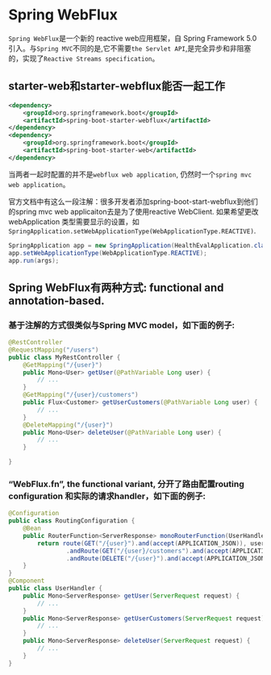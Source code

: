# Spring WebFlux
<!-- @author DHJT 2020-09-24 -->

`Spring WebFlux`是一个新的 reactive web应用框架，自 Spring Framework 5.0引入。与`Spring MVC`不同的是,它不需要`the Servlet API`,是完全异步和非阻塞的，实现了`Reactive Streams specification`。

## starter-web和starter-webflux能否一起工作
```xml
<dependency>
    <groupId>org.springframework.boot</groupId>
    <artifactId>spring-boot-starter-webflux</artifactId>
</dependency>
<dependency>
    <groupId>org.springframework.boot</groupId>
    <artifactId>spring-boot-starter-web</artifactId>
</dependency>
```
当两者一起时配置的并不是`webflux web application`, 仍然时一个`spring mvc web application`。

官方文档中有这么一段注解：很多开发者添加spring-boot-start-webflux到他们的spring mvc web applicaiton去是为了使用reactive WebClient. 如果希望更改webApplication 类型需要显示的设置，如`SpringApplication.setWebApplicationType(WebApplicationType.REACTIVE)`.
```java
SpringApplication app = new SpringApplication(HealthEvalApplication.class);
app.setWebApplicationType(WebApplicationType.REACTIVE);
app.run(args);
```

## Spring WebFlux有两种方式: functional and annotation-based.

### 基于注解的方式很类似与Spring MVC model，如下面的例子:
```java
@RestController
@RequestMapping("/users")
public class MyRestController {
    @GetMapping("/{user}")
    public Mono<User> getUser(@PathVariable Long user) {
        // ...
    }
    @GetMapping("/{user}/customers")
    public Flux<Customer> getUserCustomers(@PathVariable Long user) {
        // ...
    }
    @DeleteMapping("/{user}")
    public Mono<User> deleteUser(@PathVariable Long user) {
        // ...
    }

}
```
### “WebFlux.fn”, the functional variant, 分开了路由配置routing configuration 和实际的请求handler，如下面的例子:
```java
@Configuration
public class RoutingConfiguration {
    @Bean
    public RouterFunction<ServerResponse> monoRouterFunction(UserHandler userHandler) {
        return route(GET("/{user}").and(accept(APPLICATION_JSON)), userHandler::getUser)
                .andRoute(GET("/{user}/customers").and(accept(APPLICATION_JSON)), userHandler::getUserCustomers)
                .andRoute(DELETE("/{user}").and(accept(APPLICATION_JSON)), userHandler::deleteUser);
    }
}
@Component
public class UserHandler {
    public Mono<ServerResponse> getUser(ServerRequest request) {
        // ...
    }
    public Mono<ServerResponse> getUserCustomers(ServerRequest request) {
        // ...
    }
    public Mono<ServerResponse> deleteUser(ServerRequest request) {
        // ...
    }
}
```

[1]: https://docs.spring.io/spring-boot/docs/current/reference/html/boot-features-developing-web-applications.html#boot-features-webflux 'boot-features-webflux'
[2]: https://blog.csdn.net/iteye_13139/article/details/82726588 'Spring（31）——WebClient介绍'
[3]: https://blog.csdn.net/qq_28958301/article/details/101293122 'Spring中的WebFlux和WebClient'